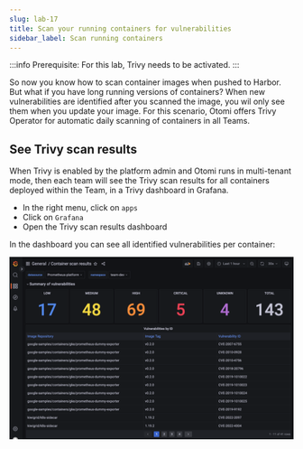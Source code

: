 ```yaml
---
slug: lab-17
title: Scan your running containers for vulnerabilities
sidebar_label: Scan running containers
---
```


:::info
Prerequisite: For this lab, Trivy needs to be activated.
:::

So now you know how to scan container images when pushed to Harbor. But what if you have long running versions of containers? When new vulnerabilities are identified after you scanned the image, you wil only see them when you update your image. For this scenario, Otomi offers Trivy Operator for automatic daily scanning of containers in all Teams.

## See Trivy scan results

When Trivy is enabled by the platform admin and Otomi runs in multi-tenant mode, then each team will see the Trivy scan results for all containers deployed within the Team, in a Trivy dashboard in Grafana.

- In the right menu, click on `apps`
- Click on `Grafana`
- Open the Trivy scan results dashboard

In the dashboard you can see all identified vulnerabilities per container:

![kubecfg](../../img/trivy-dashboard.png)



